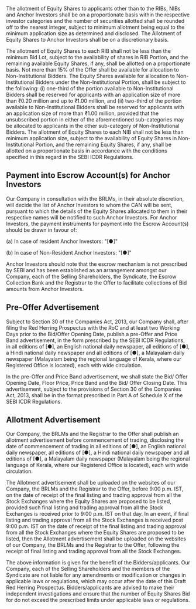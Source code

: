 The allotment of Equity Shares to applicants other than to the RIBs, NIBs and Anchor Investors shall be on a proportionate basis within the respective investor categories and the number of securities allotted shall be rounded off to the nearest integer, subject to minimum allotment being equal to the minimum application size as determined and disclosed. The Allotment of Equity Shares to Anchor Investors shall be on a discretionary basis.

The allotment of Equity Shares to each RIB shall not be less than the minimum Bid Lot, subject to the availability of shares in RIB Portion, and the remaining available Equity Shares, if any, shall be allotted on a proportionate basis. Not more than 15% of the Offer shall be available for allocation to Non-Institutional Bidders. The Equity Shares available for allocation to Non-Institutional Bidders under the Non-Institutional Portion, shall be subject to the following: (i) one-third of the portion available to Non-Institutional Bidders shall be reserved for applicants with an application size of more than ₹0.20 million and up to ₹1.00 million, and (ii) two-third of the portion available to Non-Institutional Bidders shall be reserved for applicants with an application size of more than ₹1.00 million, provided that the unsubscribed portion in either of the aforementioned sub-categories may be allocated to applicants in the other sub-category of Non-Institutional Bidders. The allotment of Equity Shares to each NIB shall not be less than minimum application size, subject to the availability of Equity Shares in Non-Institutional Portion, and the remaining Equity Shares, if any, shall be allotted on a proportionate basis in accordance with the conditions specified in this regard in the SEBI ICDR Regulations.

## Payment into Escrow Account(s) for Anchor Investors

Our Company in consultation with the BRLMs, in their absolute discretion, will decide the list of Anchor Investors to whom the CAN will be sent, pursuant to which the details of the Equity Shares allocated to them in their respective names will be notified to such Anchor Investors. For Anchor Investors, the payment instruments for payment into the Escrow Account(s) should be drawn in favour of:

(a) In case of resident Anchor Investors: "[●]"

(b) In case of Non-Resident Anchor Investors: "[●]"

Anchor Investors should note that the escrow mechanism is not prescribed by SEBI and has been established as an arrangement amongst our Company, each of the Selling Shareholders, the Syndicate, the Escrow Collection Bank and the Registrar to the Offer to facilitate collections of Bid amounts from Anchor Investors.

## Pre-Offer Advertisement

Subject to Section 30 of the Companies Act, 2013, our Company shall, after filing the Red Herring Prospectus with the RoC and at least two Working Days prior to the Bid/Offer Opening Date, publish a pre-Offer and Price Band advertisement, in the form prescribed by the SEBI ICDR Regulations, in all editions of [●], an English national daily newspaper, all editions of [●], a Hindi national daily newspaper and all editions of [●], a Malayalam daily newspaper (Malayalam being the regional language of Kerala, where our Registered Office is located), each with wide circulation.

In the pre-Offer and Price Band advertisement, we shall state the Bid/ Offer Opening Date, Floor Price, Price Band and the Bid/ Offer Closing Date. This advertisement, subject to the provisions of Section 30 of the Companies Act, 2013, shall be in the format prescribed in Part A of Schedule X of the SEBI ICDR Regulations.

## Allotment Advertisement

Our Company, the BRLMs and the Registrar to the Offer shall publish an allotment advertisement before commencement of trading, disclosing the date of commencement of trading in all editions of [●], an English national daily newspaper, all editions of [●], a Hindi national daily newspaper and all editions of [●], a Malayalam daily newspaper (Malayalam being the regional language of Kerala, where our Registered Office is located), each with wide circulation.

The Allotment advertisement shall be uploaded on the websites of our Company, the BRLMs and the Registrar to the Offer, before 9:00 p.m. IST, on the date of receipt of the final listing and trading approval from all the Stock Exchanges where the Equity Shares are proposed to be listed, provided such final listing and trading approval from all the Stock Exchanges is received prior to 9:00 p.m. IST on that day. In an event, if final listing and trading approval from all the Stock Exchanges is received post 9:00 p.m. IST on the date of receipt of the final listing and trading approval from all the Stock Exchanges where the Equity Shares are proposed to be listed, then the Allotment advertisement shall be uploaded on the websites of our Company, the BRLMs and the Registrar to the Offer, following the receipt of final listing and trading approval from all the Stock Exchanges.

The above information is given for the benefit of the Bidders/applicants. Our Company, each of the Selling Shareholders and the members of the Syndicate are not liable for any amendments or modification or changes in applicable laws or regulations, which may occur after the date of this Draft Red Herring Prospectus. Bidders/applicants are advised to make their independent investigations and ensure that the number of Equity Shares Bid for do not exceed the prescribed limits under applicable laws or regulations.
